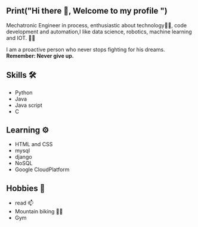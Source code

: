 ## Print("Hi there 👋, Welcome to my profile ")
Mechatronic Engineer in process, enthusiastic about technology:technologist:, code development and automation,I like data science, robotics, machine learning and IOT. :mechanical_arm::robot:

I am a proactive person who never stops fighting for his dreams.
**Remember: Never give up.** 
## Skills :hammer_and_wrench:
- Python 
- Java
- Java script
- C

## Learning :gear:
- HTML and CSS
- mysql
- django
- NoSQL
- Google CloudPlatform



## Hobbies :test_tube:
- read 📫
- Mountain biking :biking_man:
- Gym





<!--
**Jodezamb/Jodezamb** is a ✨ _special_ ✨ repository because its `README.md` (this file) appears on your GitHub profile.

Here are some ideas to get you started:

- 🔭 I’m currently working on ...
- 🌱 I’m currently learning ...
- 👯 I’m looking to collaborate on ...
- 🤔 I’m looking for help with ...
- 💬 Ask me about ...
- 📫 How to reach me: ...
- 😄 Pronouns: ...
- ⚡ Fun fact: ...
-->
